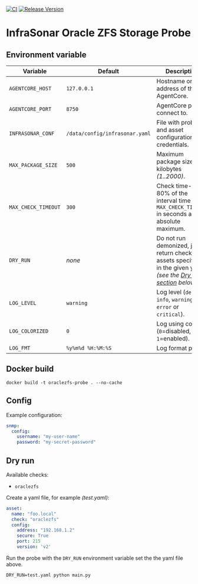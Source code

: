 [![CI](https://github.com/infrasonar/oraclezfs-probe/workflows/CI/badge.svg)](https://github.com/infrasonar/oraclezfs-probe/actions)
[![Release Version](https://img.shields.io/github/release/infrasonar/oraclezfs-probe)](https://github.com/infrasonar/oraclezfs-probe/releases)

# InfraSonar Oracle ZFS Storage Probe

## Environment variable

Variable            | Default                        | Description
------------------- | ------------------------------ | ------------
`AGENTCORE_HOST`    | `127.0.0.1`                    | Hostname or Ip address of the AgentCore.
`AGENTCORE_PORT`    | `8750`                         | AgentCore port to connect to.
`INFRASONAR_CONF`   | `/data/config/infrasonar.yaml` | File with probe and asset configuration like credentials.
`MAX_PACKAGE_SIZE`  | `500`                          | Maximum package size in kilobytes _(1..2000)_.
`MAX_CHECK_TIMEOUT` | `300`                          | Check time-out is 80% of the interval time with `MAX_CHECK_TIMEOUT` in seconds as absolute maximum.
`DRY_RUN`           | _none_                         | Do not run demonized, just return checks and assets specified in the given yaml _(see the [Dry run section](#dry-run) below)_.
`LOG_LEVEL`         | `warning`                      | Log level (`debug`, `info`, `warning`, `error` or `critical`).
`LOG_COLORIZED`     | `0`                            | Log using colors (`0`=disabled, `1`=enabled).
`LOG_FMT`           | `%y%m%d %H:%M:%S`              | Log format prefix.

## Docker build

```
docker build -t oraclezfs-probe . --no-cache
```

## Config

Example configuration:

```yaml
snmp:
  config:
    username: "my-user-name"
    password: "my-secret-password"
```

## Dry run

Available checks:
- `oraclezfs`

Create a yaml file, for example _(test.yaml)_:

```yaml
asset:
  name: "foo.local"
  check: "oraclezfs"
  config:
    address: "192.168.1.2"
    secure: True
    port: 215
    version: 'v2'
```

Run the probe with the `DRY_RUN` environment variable set the the yaml file above.

```
DRY_RUN=test.yaml python main.py
```